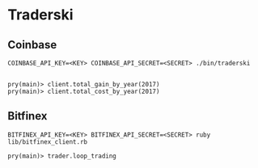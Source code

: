 # Traderski

## Coinbase

```
COINBASE_API_KEY=<KEY> COINBASE_API_SECRET=<SECRET> ./bin/traderski


pry(main)> client.total_gain_by_year(2017)
pry(main)> client.total_cost_by_year(2017)
```

## Bitfinex

```
BITFINEX_API_KEY=<KEY> BITFINEX_API_SECRET=<SECRET> ruby lib/bitfinex_client.rb

pry(main)> trader.loop_trading
```